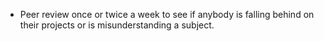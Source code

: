 * Peer review once or twice a week to see if anybody is falling behind on their projects or is misunderstanding a subject.